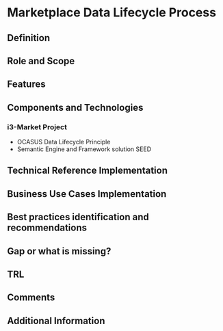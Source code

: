 # Marketplace Data Lifecycle Process
## Definition
<div align="justify"></div> 

## Role and Scope
<div allign="justify"></div>

## Features

## Components and Technologies
### i3-Market Project
- OCASUS Data Lifecycle Principle
- Semantic Engine and Framework solution SEED

## Technical Reference Implementation

## Business Use Cases Implementation

## Best practices identification and recommendations

## Gap or what is missing?

## TRL

## Comments

## Additional Information
